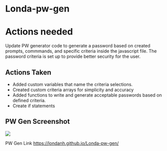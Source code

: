 # Londa-pw-gen
# Actions needed
Update PW generator code to generate a password based on created prompts, commmands, and specific criteria inside the javascript file. The password criteria is set up to provide better security for the user.

## Actions Taken
* Added custom variables that name the criteria selections.
* Created custom criteria arrays for simplicity and accuracy
* Added functions to write and generate acceptable passwords based on defined criteria.
* Create if statements  



## PW Gen Screenshot 

  <img src="/Londa-pw-gen/Assets/pwscreenshot.jpg"/>
  

PW Gen Link
https://londanh.github.io/Londa-pw-gen/
